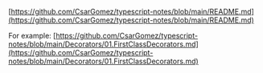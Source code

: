 [https://github.com/CsarGomez/typescript-notes/blob/main/README.md](https://github.com/CsarGomez/typescript-notes/blob/main/README.md)  

  
For example:
[https://github.com/CsarGomez/typescript-notes/blob/main/Decorators/01.FirstClassDecorators.md](https://github.com/CsarGomez/typescript-notes/blob/main/Decorators/01.FirstClassDecorators.md)  
